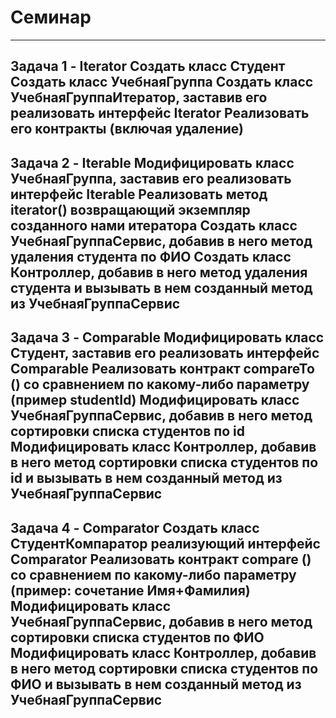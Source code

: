 # Семинар
-------
Задача 1 - Iterator
Создать класс Студент
Создать класс УчебнаяГруппа
Создать класс УчебнаяГруппаИтератор, заставив его реализовать интерфейс Iterator
Реализовать его контракты (включая удаление)
--------
Задача 2 - Iterable
Модифицировать класс УчебнаяГруппа, заставив его реализовать интерфейс Iterable
Реализовать метод iterator() возвращающий экземпляр созданного нами итератора
Создать класс УчебнаяГруппаСервис, добавив в него метод удаления студента по ФИО
Создать класс Контроллер, добавив в него метод удаления студента и 
вызывать в нем созданный метод из УчебнаяГруппаСервис
--------
Задача 3 - Comparable
Модифицировать класс Студент, заставив его реализовать интерфейс Comparable
Реализовать контракт compareTo () со сравнением по какому-либо параметру (пример studentId)
Модифицировать класс УчебнаяГруппаСервис, добавив в него метод сортировки списка студентов по id
Модифицировать класс Контроллер, добавив в него метод сортировки 
списка студентов по id и вызывать в нем созданный метод из УчебнаяГруппаСервис
--------
Задача 4 - Comparator
Создать класс СтудентКомпаратор реализующий интерфейс Comparator
Реализовать контракт compare () со сравнением по какому-либо параметру (пример: сочетание Имя+Фамилия)
Модифицировать класс УчебнаяГруппаСервис, добавив в него метод сортировки списка студентов по ФИО
Модифицировать класс Контроллер, добавив в него метод сортировки списка студентов по ФИО 
и вызывать в нем созданный метод из УчебнаяГруппаСервис
---------